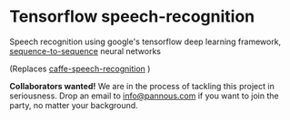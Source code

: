 # Tensorflow speech-recognition
Speech recognition using google's tensorflow deep learning framework, [sequence-to-sequence](https://www.tensorflow.org/versions/master/tutorials/seq2seq/index.html) neural networks

(Replaces [caffe-speech-recognition](https://github.com/pannous/caffe-speech-recognition) )

**Collaborators wanted!** We are in the process of tackling this project in seriousness. Drop an email to info@pannous.com if you want to join the party, no matter your background.

